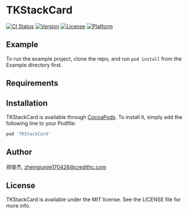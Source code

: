 # TKStackCard

[![CI Status](https://img.shields.io/travis/郑俊杰/TKStackCard.svg?style=flat)](https://travis-ci.org/郑俊杰/TKStackCard)
[![Version](https://img.shields.io/cocoapods/v/TKStackCard.svg?style=flat)](https://cocoapods.org/pods/TKStackCard)
[![License](https://img.shields.io/cocoapods/l/TKStackCard.svg?style=flat)](https://cocoapods.org/pods/TKStackCard)
[![Platform](https://img.shields.io/cocoapods/p/TKStackCard.svg?style=flat)](https://cocoapods.org/pods/TKStackCard)

## Example

To run the example project, clone the repo, and run `pod install` from the Example directory first.

## Requirements

## Installation

TKStackCard is available through [CocoaPods](https://cocoapods.org). To install
it, simply add the following line to your Podfile:

```ruby
pod 'TKStackCard'
```

## Author

郑俊杰, zhengjunjie170426@credithc.com

## License

TKStackCard is available under the MIT license. See the LICENSE file for more info.
